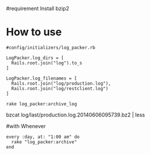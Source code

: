 #requirement
  Install bzip2
  
  
# How to use
  ```
  #config/initializers/log_packer.rb
  
  LogPacker.log_dirs = [
    Rails.root.join("log").to_s
  ]
  
  LogPacker.log_filenames = [
    Rails.root.join("log/production.log"),
    Rails.root.join("log/restclient.log")
  ]
  
  rake log_packer:archive_log
  ```
  
  bzcat log/last/production.log.20140606095739.bz2 | less
  
#with Whenever
  ```
  every :day, at: "1:00 am" do
    rake "log_packer:archive"
  end
  ```